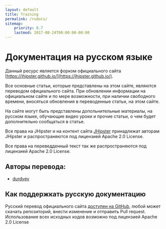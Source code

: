 ```yaml
---
layout: default
title: Training
permalink: /rudocs/
sitemap:
    priority: 0.7
    lastmod: 2017-08-24T00:00:00-00:00
---
```


# Документация на русском языке

Данный ресурс является форком официального сайта [https://jhipster.github.io/](https://jhipster.github.io/).

Все основные статьи, которые представлены на этом сайте, являются переводом официального сайта. При обновлении информации
на официальном сайте и по мере возможности, при наличии свободного времени, вносяться обновления в переводенные статьи,
на этом сайте. 

На сайте могут быть представлены допольнительные материалы, на русском языке, обучающие видео уроки и прочие статьи, о чем
будет дополнительно сообщаться в статье.

Все права на JHipster и на контент сайта [JHipster](https://jhipster.github.io/) принадлежат авторам JHipster и 
распространяются под лицензией Apache 2.0 License.

Все права на переведденный текст так же распространяются под лицензией Apache 2.0 License.

## Авторы перевода:
* <i class="fa-github"></i> [durdyev](https://github.com/durdyev)

## Как поддержкать русскую документацию

Русский перевод официального сайта [доступен на GitHub](https://github.com/durdyev/jhipster.github.io), любой
может скачать репозиторий, внести изменение и отправить Pull request. Использование всех исходных кодов возможно
под лицензией Apache 2.0 License
